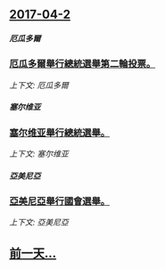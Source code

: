 ## [2017-04-2](/news/2017/04/2/index.md)

##### 厄瓜多爾
### [厄瓜多爾舉行總統選舉第二輪投票。 ](/news/2017/04/2/厄瓜多爾舉行總統選舉第二輪投票.md)
_上下文: 厄瓜多爾_

##### 塞尔维亚
### [塞尔维亚舉行總統選舉。 ](/news/2017/04/2/塞尔维亚舉行總統選舉.md)
_上下文: 塞尔维亚_

##### 亞美尼亞
### [亞美尼亞舉行國會選舉。 ](/news/2017/04/2/亞美尼亞舉行國會選舉.md)
_上下文: 亞美尼亞_

## [前一天...](/news/2017/04/1/index.md)

